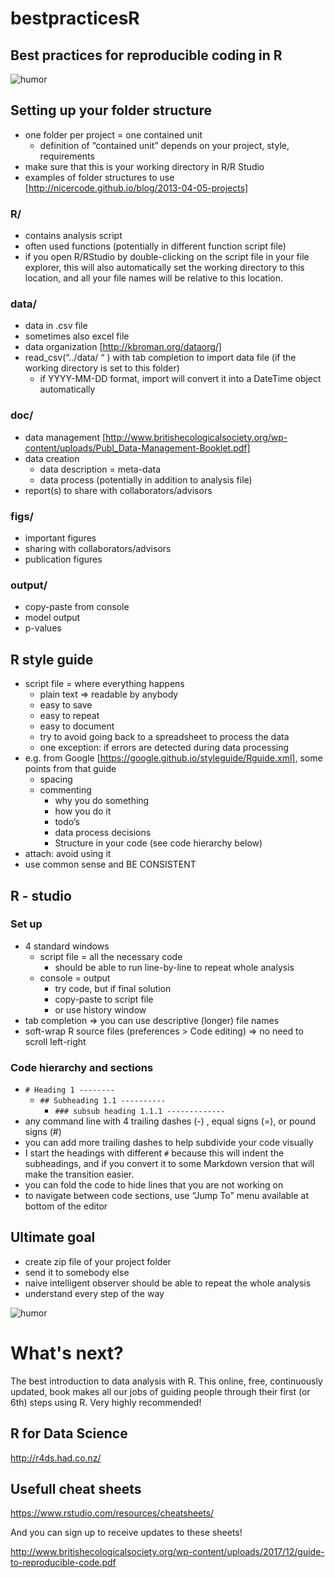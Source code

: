 # bestpracticesR

## Best practices for reproducible coding in R

![humor](http://imgs.xkcd.com/comics/code_quality.png)

## Setting up your folder structure
* one folder per project = one contained unit
  * definition of “contained unit” depends on your project, style, requirements
* make sure that this is your working directory in R/R Studio
* examples of folder structures to use [http://nicercode.github.io/blog/2013-04-05-projects]
### R/
* contains analysis script
 * often used functions (potentially in different function script file)
* if you open R/RStudio by double-clicking on the script file in your file explorer, this will also automatically set the working directory to this location, and all your file names will be relative to this location. 

### data/
 * data in .csv file
 * sometimes also excel file
 * data organization [http://kbroman.org/dataorg/]
 * read_csv(“../data/  “   ) with tab completion to import data file (if the working directory is set to this folder)
 	* if YYYY-MM-DD format, import will convert it into a DateTime object automatically
### doc/
* data management [http://www.britishecologicalsociety.org/wp-content/uploads/Publ_Data-Management-Booklet.pdf]
* data creation
  * data description = meta-data
  * data process (potentially in addition to analysis file)
* report(s) to share with collaborators/advisors
### figs/
* important figures
* sharing with collaborators/advisors
* publication figures
### output/
* copy-paste from console
* model output
* p-values
## R style guide
* script file = where everything happens
  * plain text => readable by anybody
  * easy to save
  * easy to repeat
  * easy to document
  * try to avoid going back to a spreadsheet to process the data
   * one exception: if errors are detected during data processing
* e.g. from Google [https://google.github.io/styleguide/Rguide.xml], some points from that guide
  * spacing
  * commenting
    * why you do something
    * how you do it
    * todo’s
    * data process decisions
    * Structure in your code (see code hierarchy below)
* attach: avoid using it
* use common sense and BE CONSISTENT

## R - studio

### Set up

* 4 standard windows
  * script file = all the necessary code
    * should be able to run line-by-line to repeat whole analysis
  * console = output
    * try code, but if final solution
    * copy-paste to script file
    * or use history window
* tab completion => you can use descriptive (longer) file names
* soft-wrap R source files (preferences > Code editing) => no need to scroll left-right

### Code hierarchy and sections

* `# Heading 1 --------`
  * `## Subheading 1.1 ----------`
    * `### subsub heading 1.1.1 -------------`
* any command line with 4 trailing dashes (-) , equal signs (=), or pound signs (#)
* you can add more trailing dashes to help subdivide your code visually
* I start the headings with different `#` because this will indent the subheadings, and if you convert it to some Markdown version that will make the transition easier.
* you can fold the code to hide lines that you are not working on
* to navigate between code sections, use “Jump To” menu available at bottom of the editor

## Ultimate goal
* create zip file of your project folder
* send it to somebody else
* naive intelligent observer should be able to repeat the whole analysis
* understand every step of the way


![humor](http://imgs.xkcd.com/comics/code_quality_2.png)

# What's next?

The best introduction to data analysis with R. This online, free, continuously updated, book makes all our jobs of guiding people through their first (or 6th) steps using R. Very highly recommended!

## R for Data Science

http://r4ds.had.co.nz/

## Usefull cheat sheets

https://www.rstudio.com/resources/cheatsheets/ 

And you can sign up to receive updates to these sheets!

http://www.britishecologicalsociety.org/wp-content/uploads/2017/12/guide-to-reproducible-code.pdf
